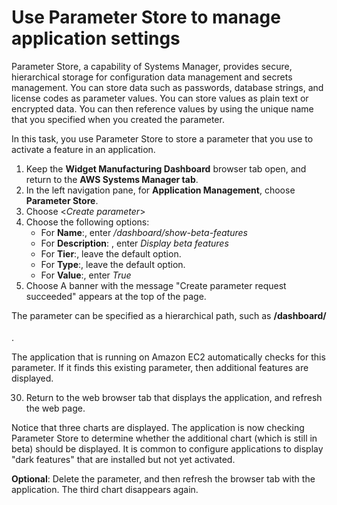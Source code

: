 # Use Parameter Store to manage application settings
Parameter Store, a capability of Systems Manager, provides secure, hierarchical storage for configuration data management and secrets management. You can store data such as passwords, database strings, and license codes as parameter values. You can store values as plain text or encrypted data. You can then reference values by using the unique name that you specified when you created the parameter.

In this task, you use Parameter Store to store a parameter that you use to activate a feature in an application.
1. Keep the **Widget Manufacturing Dashboard** browser tab open, and return to the **AWS Systems Manager tab**.
2. In the left navigation pane, for **Application Management**, choose **Parameter Store**.
3. Choose <*Create parameter*>
4. Choose the following options:
    * For **Name**:, enter */dashboard/show-beta-features*
    * For **Description**: , enter *Display beta features*
    * For **Tier**:, leave the default option. 
    * For **Type**:, leave the default option. 
    * For **Value**:, enter *True*
5. Choose <Create parameter>
A banner with the message "Create parameter request succeeded" appears at the top of the page. 

The parameter can be specified as a hierarchical path, such as **/dashboard/<option>**.

The application that is running on Amazon EC2 automatically checks for this parameter. If it finds this existing parameter, then additional features are displayed.

30. Return to the web browser tab that displays the application, and refresh the web page.

Notice that three charts are displayed. The application is now checking Parameter Store to determine whether the additional chart (which is still in beta) should be displayed. It is common to configure applications to display "dark features" that are installed but not yet activated.

**Optional**: Delete the parameter, and then refresh the browser tab with the application. The third chart disappears again.







